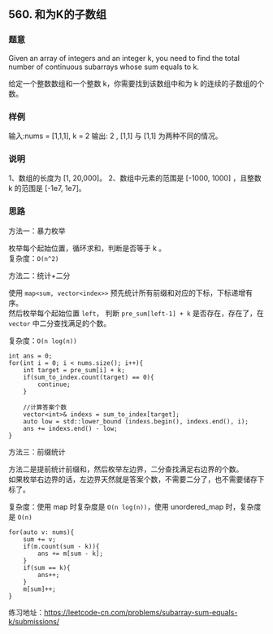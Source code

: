 ## 560. 和为K的子数组

### 题意


Given an array of integers and an integer k, you need to find the total number of continuous subarrays whose sum equals to k.

给定一个整数数组和一个整数 k，你需要找到该数组中和为 k 的连续的子数组的个数。  

### 样例  


输入:nums = [1,1,1], k = 2
输出: 2 , [1,1] 与 [1,1] 为两种不同的情况。

### 说明  


1、数组的长度为 [1, 20,000]。
2、数组中元素的范围是 [-1000, 1000] ，且整数 k 的范围是 [-1e7, 1e7]。


### 思路


方法一：暴力枚举  


枚举每个起始位置，循环求和，判断是否等于 k 。  
复杂度：`O(n^2)`  


方法二：统计+二分  


使用 `map<sum, vector<index>>` 预先统计所有前缀和对应的下标，下标递增有序。  
然后枚举每个起始位置 `left`， 判断 `pre_sum[left-1] + k` 是否存在，存在了，在 `vector` 中二分查找满足的个数。  


复杂度：`O(n log(n))`


```
int ans = 0;
for(int i = 0; i < nums.size(); i++){
    int target = pre_sum[i] + k;
    if(sum_to_index.count(target) == 0){
        continue;
    }

    //计算答案个数
    vector<int>& indexs = sum_to_index[target];
    auto low = std::lower_bound (indexs.begin(), indexs.end(), i);
    ans += indexs.end() - low;
}
```

方法三：前缀统计  


方法二是提前统计前缀和，然后枚举左边界，二分查找满足右边界的个数。  
如果枚举右边界的话，左边界天然就是答案个数，不需要二分了，也不需要储存下标了。  


复杂度：使用 map 时复杂度是 `O(n log(n))`，使用 unordered\_map 时，复杂度是 `O(n)`


```
for(auto v: nums){
    sum += v;
    if(m.count(sum - k)){
        ans += m[sum - k];
    }
    if(sum == k){
        ans++;
    }
    m[sum]++;
}
```


练习地址：https://leetcode-cn.com/problems/subarray-sum-equals-k/submissions/  






